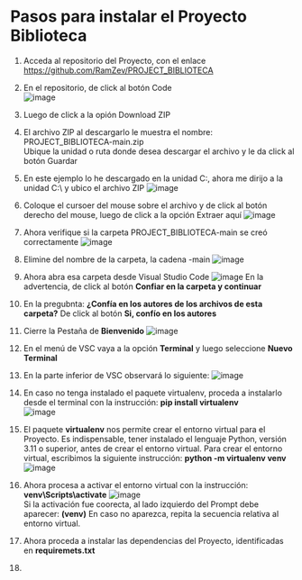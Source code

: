 # Pasos para instalar el Proyecto Biblioteca 

1.	Acceda al repositorio del Proyecto, con el enlace  
https://github.com/RamZev/PROJECT_BIBLIOTECA
2.	En el repositorio, de click al botón Code  
![image](https://github.com/user-attachments/assets/9e0084da-f07b-41a6-af64-7b493e83e0f3)
3. Luego de click a la opión Download ZIP
4. El archivo ZIP al descargarlo le muestra el nombre:  
PROJECT_BIBLIOTECA-main.zip  
Ubique la unidad o ruta donde desea descargar el archivo y le da click al botón Guardar
5. En este ejemplo lo he descargado en la unidad C:\, ahora me dirijo a la unidad C:\ y ubico el archivo ZIP
![image](https://github.com/user-attachments/assets/e5cd6903-7045-4b4d-bce1-2f8f39fe49c3)
6. Coloque el cursoer del mouse sobre el archivo y de click al botón derecho del mouse, luego de click a la opción Extraer aquí
![image](https://github.com/user-attachments/assets/80f35567-1453-4b29-8e21-1045ca01a154)
7. Ahora verifique si la carpeta PROJECT_BIBLIOTECA-main se creó correctamente
![image](https://github.com/user-attachments/assets/fef59cec-484e-4b7a-ab21-8422e57533bf)
8. Elimine del nombre de la carpeta, la cadena -main
![image](https://github.com/user-attachments/assets/792aa126-ee84-4d91-b107-9493a608d94c)
9. Ahora abra esa carpeta desde Visual Studio Code
![image](https://github.com/user-attachments/assets/4292729b-8c03-44e9-b589-3fe581232987)
En la advertencia, de click al botón **Confiar en la carpeta y continuar**
10. En la pregubnta: **¿Confía en los autores de los archivos de esta carpeta?**
De click al botón **Si, confío en los autores**
11. Cierre la Pestaña de **Bienvenido**
![image](https://github.com/user-attachments/assets/031a2c4f-ba08-489a-9b98-cd35b4556073)
12. En el menú de VSC vaya a la opción **Terminal** y luego seleccione **Nuevo Terminal**
13. En la parte inferior de VSC observará lo siguiente:
![image](https://github.com/user-attachments/assets/df947634-583b-4353-ba25-6ee623b37d2e)
14. En caso no tenga instalado el paquete virtualenv, proceda a instalarlo desde el terminal
con la instrucción: **pip install virtualenv**  
![image](https://github.com/user-attachments/assets/d88e5301-c592-4680-b628-73e2cd5e468e)
16. El paquete **virtualenv** nos permite crear el entorno virtual para el Proyecto.
Es indispensable, tener instalado el lenguaje Python, versión 3.11 o superior, antes de crear el entorno virtual.
Para crear el entorno virtual, escribimos la siguiente instrucción: **python -m virtualenv venv**  
![image](https://github.com/user-attachments/assets/6e771e70-71f4-4a59-9e3d-a9f12d805cab)
17. Ahora procesa a activar el entorno virtual con la instrucción: **venv\Scripts\activate**
![image](https://github.com/user-attachments/assets/0e3b9536-25c4-4660-a98e-adb341e9b548)  
Si la activación fue coorecta, al lado izquierdo del Prompt debe aparecer: **(venv)**
En caso no aparezca, repita la secuencia relativa al entorno virtual.
18. Ahora proceda a instalar las dependencias del Proyecto, identificadas en **requiremets.txt**

20. 












